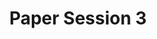 ---
slug: paper-session-3
type: event
event_type: Paper Session
title: Paper Session 3
venue: VOGELFREI
status: ready
date_time: Wednesday, April 19th, 15:15
schedule:
    -   time: t15:15
        item: $reproducible-musical-analysis-of-live-coding-performances-using
    -   time: t15:35
        item: $ziffers-numbered-notation-for-algorithmic-composition
    -   time: t15:55
        item: $designing-and-exploring-a-live-coding-interface-for-generative
    -   time: t16:15
        item: $addressing-accessibility-for-blind-and-visually-impaired-live
    -   time: t16:35
        item: Questions & Discussion
    -   time: t16:55
        item: $nime-2024
        no_link: True
---